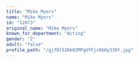 ```yaml
---
title: "Mike Myers"
name: "Mike Myers"
id: "12073"
original_name: "Mike Myers"
known_for_department: "Acting"
gender: "2"
adult: "false"
profile_path: "/gjfDl52Kk02MPgUYFjs9bOy33OY.jpg"
---
```

